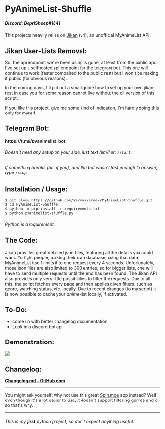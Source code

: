 # PyAnimeList-Shuffle

##### Discord: DepriSheep#1841

This projects heavily relies on [Jikan](https://jikan.moe/) (v4), an unofficial MyAnimeList API.

## Jikan User-Lists Removal:

So, the api endpoint we've been using is gone, at least from the public api.
I've set up a selfhosted api endpoint for the telegram bot.
This one will continue to work (faster compaired to the public rest) but I won't be making it public (for obvious reasons).

In the coming days, I'll put out a small guide how to set up your own jikan-rest in case you for some reason cannot live without the cli version of this script.

If you like this project, give me some kind of indication, I'm hardly doing this only for myself.

## Telegram Bot:
#### https://t.me/pyanimelist_bot
###### Doesn't need any setup on your side, just text him/her: `/start`.
###### If something breaks (bc of you), and the bot wasn't fast enough to answer, type `/stop`.

## Installation / Usage:
```
$ git clone https://github.com/Vernoxvernax/PyAnimeList-Shuffle.git
$ cd PyAnimeList-Shuffle
$ python -m pip install -r requirements.txt
$ python pyanimelist-shuffle.py
```
###### Python is a requirement.

## The Code:
Jikan provides great detailed json files, featuring all the details you could want.
To fight people, making their own database, using that data, MyAnimeList itself limits it to one request every 4 seconds.
Unfortunately, those json files are also limited to 300 entries, so for bigger lists, one will have to send multiple requests until the end has been found.
The Jikan API also provides only very little possibilities to filter the requests. Due to all this, the script fetches every page and then applies given filters, such as genre, watching status, etc. locally.
Due to recent changes (to my script) it is now possible to cache your _anime_-list locally, if activated.

## To-Do:
* come up with better changelog documentation
* Look into discord bot api

## Demonstration:
![](https://i.imgur.com/nP7T9s7.png)

## Changelog:

**[Changelog.md - GitHub.com](https://github.com/Vernoxvernax/PyAnimeList-Shuffle/blob/main/Changelog.md)**

___
You might ask yourself: why not use this great [Spin.moe](https://spin.moe/) app instead?
Well even though it's a lot easier to use, it doesn't support filtering genres and cli so that's why.
___

###### This is my **first** python project, so don't expect anything useful.
